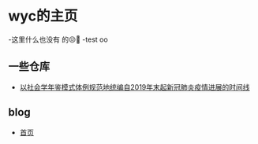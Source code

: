 # wyc的主页

-这里什么也没有
的😒🤢
-test
oo
## 一些仓库
- [以社会学年鉴模式体例规范地统编自2019年末起新冠肺炎疫情进展的时间线](https://github.com/chz2012/COVID-19-timeline.git "fork的")

## blog
- [首页](/blogs/bloginex.md "xixi")